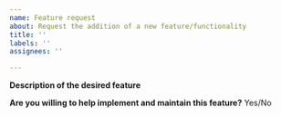 ```yaml
---
name: Feature request
about: Request the addition of a new feature/functionality
title: ''
labels: ''
assignees: ''

---
```


**Description of the desired feature**

<!--
Please be as detailed as you can in your description. If possible, include an
example of how you would like to use this feature (even better if it's a code
example).
-->



**Are you willing to help implement and maintain this feature?** Yes/No

<!--
Every feature we add is code that we will have to maintain and keep updated.
This takes a lot of effort. If you are willing to be involved in the project
and help maintain your feature, it will make it easier for us to accept it.
-->

